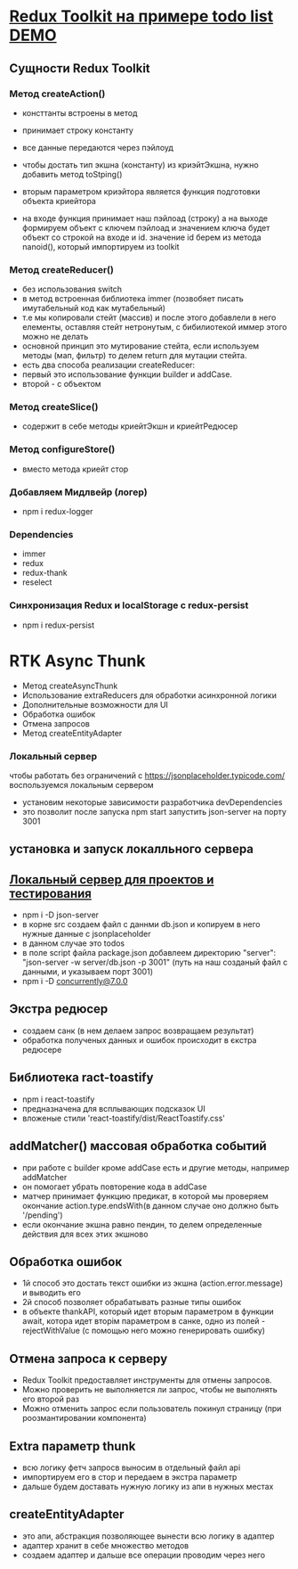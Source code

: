 # [Redux Toolkit на примере todo list DEMO](https://maximmorenko.github.io/redux-toolkit/)

## Сущности Redux Toolkit

### Метод createAction()
- консттанты встроены в метод
- принимает строку константу
- все данные передаются через пэйлоуд
- чтобы достать тип экшна (константу) из криэйтЭкшна, нужно добавить метод toStping()

- вторым параметром криэйтора является функция подготовки объекта криейтора
- на входе функция принимает наш пэйлоад (строку) а на выходе формируем объект с ключем пэйлоад и значением ключа будет объект со строкой на входе и id. значение id берем из метода nanoid(), который импортируем из toolkit

### Метод createReducer()
- без использования switch
- в метод встроенная библиотека immer (позвобяет писать имутабельный код как мутабельный)
- т.е мы копировали стейт (массив) и после этого добавлели в него елементы, оставляя стейт нетронутым, с бибилиотекой иммер этого можно не делать
- основной принцип это мутирование стейта, если используем методы (мап, фильтр) то делем return для мутации стейта.
- есть два способа реализации createReducer:
- первый это использование функции builder и addCase.
- второй - с объектом

### Метод createSlice() 
- содержит в себе методы криейтЭкшн и криейтРедюсер

### Метод configureStore()
- вместо метода криейт стор

### Добавляем Мидлвейр (логер)
- npm i redux-logger

### Dependencies
- immer
- redux
- redux-thank
- reselect

### Синхронизация Redux и localStorage с redux-persist
- npm i redux-persist

# RTK Async Thunk

- Метод createAsyncThunk
- Использование extraReducers для обработки асинхронной логики
- Дополнительные возможности для UI
- Обработка ошибок
- Отмена запросов
- Метод createEntityAdapter

### Локальный сервер
чтобы работать без ограничений с https://jsonplaceholder.typicode.com/ воспользуемся локальным сервером 
- установим некоторые зависимости разработчика devDependencies
- это позволит после запуска npm start запустить json-server на порту 3001
## установка и запуск локалльного сервера
## [Локальный сервер для проектов и тестирования](https://www.youtube.com/watch?v=odwOkxkmVH8)
- npm i -D json-server
- в корне src создаем файл с даннми db.json и копируем в него нужные данные с jsonplaceholder
- в данном случае это todos
- в поле script файла package.json добавлеем директорию "server": "json-server -w server/db.json -p 3001" (путь на наш созданый файл с данными, и указываем порт 3001)
- npm i -D concurrently@7.0.0
## Экстра редюсер
- создаем санк (в нем делаем запрос возвращаем результат)
- обработка полученых данных и ошибок происходит в єкстра редюсере

## Библиотека ract-toastify
- npm i react-toastify
- предназначена для всплывающих подсказок UI
- вложеные стили 'react-toastify/dist/ReactToastify.css'

## addMatcher() массовая обработка событий
- при работе с builder кроме addCase есть и другие методы, например addMatcher
- он помогает убрать повторение кода в addCase
- матчер принимает функцию предикат, в которой мы проверяем окончание action.type.endsWith(в данном случае оно должно быть '/pending')
- если окончание экшна равно пендин, то делем определенные действия для всех этих экшново

## Обработка ошибок
- 1й способ это достать текст ошибки из экшна (action.error.message) и выводить его
- 2й способ позволяет обрабатывать разные типы ошибок
- в объекте thankAPI, который идет вторым параметром в функции await, котора идет вторім параметром в санке, одно из полей - rejectWithValue (с помощью него можно генерировать ошибку)

## Отмена запроса к серверу
- Redux Toolkit предоставляет инструменты для отмены запросов.
- Можно проверить не выполняется ли запрос, чтобы не выполнять его второй раз
- Можно отменить запрос если пользователь покинул страницу (при роозмантировании компонента)

## Extra параметр thunk
- всю логику фетч запросв выносим в отдельный файл api
- импортируем его в стор и передаем в экстра параметр
- дальше будем доставать нужную логику из апи в нужных местах

## createEntityAdapter
- это апи, абстракция позволяющее вынести всю логику в адаптер
- адаптер хранит в себе множество методов
- создаем адаптер и дальше все операции проводим через него
